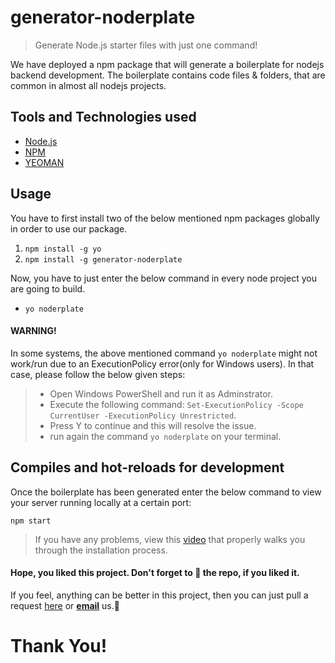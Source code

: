 # generator-noderplate

> Generate Node.js starter files with just one command!

We have deployed a npm package that will generate a boilerplate for nodejs backend development. The boilerplate contains code files & folders, that are common in almost all nodejs projects.

## Tools and Technologies used

- [Node.js](https://nodejs.org/en/)
- [NPM](https://www.npmjs.com/)
- [YEOMAN](https://yeoman.io/)

## Usage

You have to first install two of the below mentioned npm packages globally in order to use our package.

1. `npm install -g yo`
2. `npm install -g generator-noderplate`

Now, you have to just enter the below command in every node project you are going to build.
- `yo noderplate`

#### WARNING! 
In some systems, the above mentioned command `yo noderplate` might not work/run due to an ExecutionPolicy error(only for Windows users).
In that case, please follow the below given steps:
> - Open Windows PowerShell and run it as Adminstrator.
> - Execute the following command: `Set-ExecutionPolicy -Scope CurrentUser -ExecutionPolicy Unrestricted`.
> - Press Y to continue and this will resolve the issue.
> - run again the command `yo noderplate` on your terminal.

## Compiles and hot-reloads for development
Once the boilerplate has been generated enter the below command to view your server running locally at a certain port:
```
npm start
```

> If you have any problems, view this [video]() that properly walks you through the installation process.

#### Hope, you liked this project. Don't forget to 🌟 the repo, if you liked it.
If you feel, anything can be better in this project, then you can just pull a request [here](https://github.com/SamarjeetBanik/generator-nodejs-boilerplate/issues/new) or <a href="mailto:teamnameerror@gmail.com"><b>email</b></a> us.🙂

# Thank You!
